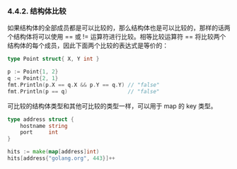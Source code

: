 ### 4.4.2. 结构体比较

如果结构体的全部成员都是可以比较的，那么结构体也是可以比较的，那样的话两个结构体将可以使用 == 或 != 
运算符进行比较。相等比较运算符 == 将比较两个结构体的每个成员，因此下面两个比较的表达式是等价的：

```go
type Point struct{ X, Y int }

p := Point{1, 2}
q := Point{2, 1}
fmt.Println(p.X == q.X && p.Y == q.Y) // "false"
fmt.Println(p == q)                   // "false"
```

可比较的结构体类型和其他可比较的类型一样，可以用于 map 的 key 类型。

```go
type address struct {
	hostname string
	port     int
}

hits := make(map[address]int)
hits[address{"golang.org", 443}]++
```

